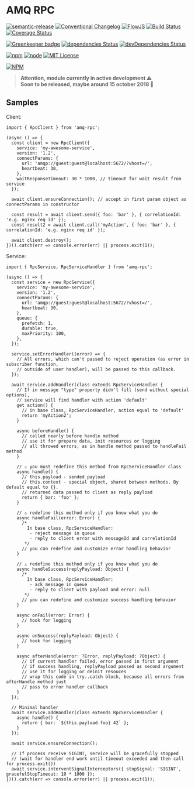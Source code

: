 # AMQ RPC

[![semantic-release](https://img.shields.io/badge/%20%20%F0%9F%93%A6%F0%9F%9A%80-semantic--release-e10079.svg)](https://github.com/semantic-release/semantic-release)
[![Conventional Changelog](https://img.shields.io/badge/changelog-conventional-brightgreen.svg)](https://github.com/conventional-changelog/conventional-changelog/tree/master/packages/conventional-changelog-angular)
[![FlowJS](https://img.shields.io/badge/flow-v0.69-yellow.svg)](https://flow.org/en/)
[![Build Status](https://travis-ci.org/CheerlessCloud/amq-rpc.svg?branch=master)](https://travis-ci.org/CheerlessCloud/amq-rpc)
[![Coverage Status](https://coveralls.io/repos/github/CheerlessCloud/amq-rpc/badge.svg?branch=master)](https://coveralls.io/github/CheerlessCloud/amq-rpc?branch=master)

[![Greenkeeper badge](https://badges.greenkeeper.io/CheerlessCloud/amq-rpc.svg)](https://greenkeeper.io/)
[![dependencies Status](https://david-dm.org/CheerlessCloud/amq-rpc/status.svg)](https://david-dm.org/CheerlessCloud/amq-rpc)
[![devDependencies Status](https://david-dm.org/CheerlessCloud/amq-rpc/dev-status.svg)](https://david-dm.org/CheerlessCloud/amq-rpc?type=dev)

[![npm](https://img.shields.io/npm/v/amq-rpc.svg)]()
[![node](https://img.shields.io/node/v/amq-rpc.svg)]()
[![MIT License](https://img.shields.io/npm/l/amq-rpc.svg)]()

[![NPM](https://nodei.co/npm/amq-rpc.png?downloads=true&downloadRank=true&stars=true)](https://nodei.co/npm/eerror/)


> **Attention, module currently in active development ⚠️**<br>**Soon to be released, maybe around
 15 october 2018 🖖**
 
## Samples
Client:

```flow js
import { RpcClient } from 'amq-rpc';

(async () => {
  const client = new RpcClient({
    service: 'my-awesome-service',
    version: '1.2',
    connectParams: {
      url: 'amqp://guest:guest@localhost:5672/?vhost=/',
      heartbeat: 30,
    },
    waitResponseTimeout: 30 * 1000, // timeout for wait result from service
  });

  await client.ensureConnection(); // accept in first param object as connectParams in constructor

  const result = await client.send({ foo: 'bar' }, { correlationId: 'e.g. nginx req id' });
  const result2 = await client.call('myAction', { foo: 'bar' }, { correlationId: 'e.g. nginx req id' });

  await client.destroy();
})().catch(err => console.error(err) || process.exit(1));
```

Service:

```flow js
import { RpcService, RpcServiceHandler } from 'amq-rpc';

(async () => {
  const service = new RpcService({
    service: 'my-awesome-service',
    version: '1.2',
    connectParams: {
      url: 'amqp://guest:guest@localhost:5672/?vhost=/',
      heartbeat: 30,
    },
    queue: {
      prefetch: 1,
      durable: true,
      maxPriority: 100,
    },
  });
  
  service.setErrorHandler((error) => {
    // All errors, which can't passed to reject operation (as error in subscriber function,
    // outside of user handler), will be passed to this callback.
  });
  
  await service.addHandler(class extends RpcServiceHandler {
    // If in message "type" property didn't fill (send without special options),
    // service will find handler with action 'default' 
    get action() {
      // in base class, RpcServiceHandler, action equal to 'default'
      return 'myAction2';
    }
  
    async beforeHandle() {
      // called nearly before handle method
      // use it for prepare data, init resources or logging
      // all throwed errors, as in handle method passed to handleFail method
    }

    // ⚠️ you must redefine this method from RpcServiceHandler class
    async handle() {
      // this.payload - sended payload
      // this.context - special object, shared between methods. By default equal to {}.
      // returned data passed to client as reply payload
      return { bar: 'foo' };
    }

    // ⚠️ redefine this method only if you know what you do
    async handleFail(error: Error) {
      /*
        In base class, RpcServiceHandler:
         - reject message in queue
         - reply to client error with messageId and correlationId
       */
      // you can redefine and customize error handling behavior 
    }

    // ⚠️ redefine this method only if you know what you do
    async handleSuccess(replyPayload: Object) {
      /*
        In base class, RpcServiceHandler:
         - ack message in queue
         - reply to client with payload and error: null
       */
      // you can redefine and customize success handling behavior 
    }

    async onFail(error: Error) {
      // hook for logging
    }

    async onSuccess(replyPayload: Object) {
      // hook for logging
    }

    async afterHandle(error: ?Error, replyPayload: ?Object) {
      // if current handler failed, error passed in first argument
      // if success handling, replyPayload passed as second argument
      // use it for logging or deinit resouces
      // wrap this code in try..catch block, because all errors from afterHandle method just 
      // pass to error handler callback
    }
  });

  // Minimal handler
  await service.addHandler(class extends RpcServiceHandler {
    async handle() {
      return { bar: `${this.payload.foo} 42` };
    }
  });
  
  await service.ensureConnection();
  
  // If process receive SIGINT, service will be gracefully stopped
  // (wait for handler end work until timeout exceeded and then call for process.exit())
  await service.interventSignalInterceptors({ stopSignal: 'SIGINT', gracefulStopTimeout: 10 * 1000 });
})().catch(err => console.error(err) || process.exit(1));
```
